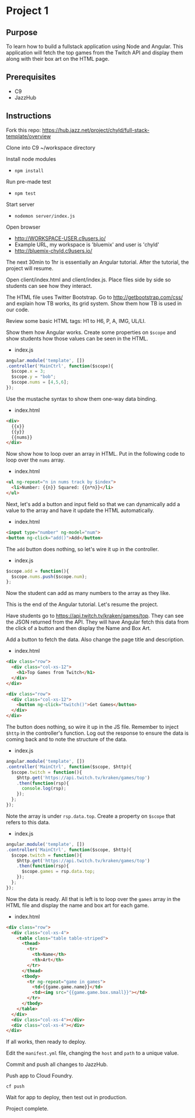 # Project 1

## Purpose
To learn how to build a fullstack application using Node and Angular. This application will fetch the top games from the Twitch API and display them along with their box art on the HTML page.

## Prerequisites
- C9
- JazzHub

## Instructions
Fork this repo:
https://hub.jazz.net/project/chyld/full-stack-template/overview

Clone into C9 ~/workspace directory

Install node modules
- `npm install`

Run pre-made test
- `npm test`

Start server
- `nodemon server/index.js`

Open browser
- http://WORKSPACE-USER.c9users.io/
- Example URL, my workspace is 'bluemix' and user is 'chyld'
- http://bluemix-chyld.c9users.io/

The next 30min to 1hr is essentially an Angular tutorial. After the tutorial, the project will resume.

Open client/index.html and client/index.js. Place files side by side so students can see how they interact.

The HTML file uses Twitter Bootstrap. Go to http://getbootstrap.com/css/ and explain how TB works, its grid system. Show them how TB is used in our code.

Review some basic HTML tags: H1 to H6, P, A, IMG, UL/LI.

Show them how Angular works. Create some properties on `$scope` and show students how those values can be seen in the HTML.
- index.js
```js
angular.module('template', [])
.controller('MainCtrl', function($scope){
  $scope.x = 3;
  $scope.y = "bob";
  $scope.nums = [4,5,6];
});
```

Use the mustache syntax to show them one-way data binding.
- index.html
```html
<div>
  {{x}}
  {{y}}
  {{nums}}
</div>
```

Now show how to loop over an array in HTML. Put in the following code to loop over the `nums` array.
- index.html
```html
<ul ng-repeat="n in nums track by $index">
  <li>Number: {{n}} Squared: {{n*n}}</li>
</ul>
```

Next, let's add a button and input field so that we can dynamically add a value to the array and have it update the HTML automatically.
- index.html
```html
<input type="number" ng-model="num">
<button ng-click="add()">Add</button>
```

The `add` button does nothing, so let's wire it up in the controller.
- index.js
```js
$scope.add = function(){
  $scope.nums.push($scope.num);
};
```

Now the student can add as many numbers to the array as they like.

This is the end of the Angular tutorial. Let's resume the project.

Have students go to https://api.twitch.tv/kraken/games/top. They can see the JSON returned from the API. They will have Angular fetch this data from the click of a button and then display the Name and Box Art.

Add a button to fetch the data. Also change the page title and description.
- index.html
```html
<div class="row">
  <div class="col-xs-12">
    <h1>Top Games from Twitch</h1>
  </div>
</div>

<div class="row">
  <div class="col-xs-12">
    <button ng-click="twitch()">Get Games</button>
  </div>
</div>
```

The button does nothing, so wire it up in the JS file. Remember to inject `$http` in the controller's function. Log out the response to ensure the data is coming back and to note the structure of the data.
- index.js
```js
angular.module('template', [])
.controller('MainCtrl', function($scope, $http){
  $scope.twitch = function(){
    $http.get('https://api.twitch.tv/kraken/games/top')
    .then(function(rsp){
      console.log(rsp);
    });
  };
});
```

Note the array is under `rsp.data.top`. Create a property on `$scope` that refers to this data.
- index.js
```js
angular.module('template', [])
.controller('MainCtrl', function($scope, $http){
  $scope.twitch = function(){
    $http.get('https://api.twitch.tv/kraken/games/top')
    .then(function(rsp){
      $scope.games = rsp.data.top;
    });
  };
});
```

Now the data is ready. All that is left is to loop over the `games` array in the HTML file and display the name and box art for each game.
- index.html
```html
<div class="row">
  <div class="col-xs-4">
    <table class="table table-striped">
      <thead>
        <tr>
          <th>Name</th>
          <th>Art</th>
        </tr>
      </thead>
      <tbody>
        <tr ng-repeat="game in games">
          <td>{{game.game.name}}</td>
          <td><img src="{{game.game.box.small}}"></td>
        </tr>
      </tbody>
    </table>
  </div>
  <div class="col-xs-4"></div>
  <div class="col-xs-4"></div>
</div>
```

If all works, then ready to deploy.

Edit the `manifest.yml` file, changing the `host` and `path` to a unique value.

Commit and push all changes to JazzHub.

Push app to Cloud Foundry.

`cf push`

Wait for app to deploy, then test out in production.

Project complete.

